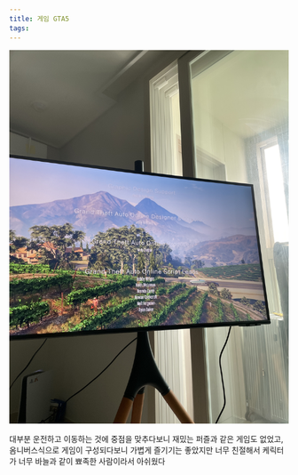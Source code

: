 ```yaml
---
title: 게임 GTA5
tags: 
---
```


![image](/assets/images/251014_GTA5.jpeg)

대부분 운전하고 이동하는 것에 중점을 맞추다보니 재밌는 퍼즐과 같은 게임도 없었고, 옴니버스식으로 게임이 구성되다보니 가볍게 즐기기는 좋았지만 너무 친절해서 케릭터가 너무 바늘과 같이 뾰족한 사람이라서 아쉬웠다